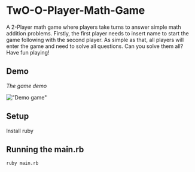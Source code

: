 # TwO-O-Player-Math-Game

A 2-Player math game where players take turns to answer simple math addition problems.
Firstly, the first player needs to insert name to start the game following with the second player.
As simple as that, all players will enter the game and need to solve all questions.
Can you solve them all?
Have fun playing!

## Demo

*The game demo*

!["Demo game"]()

## Setup

Install ruby

## Running the main.rb

```
ruby main.rb
```
